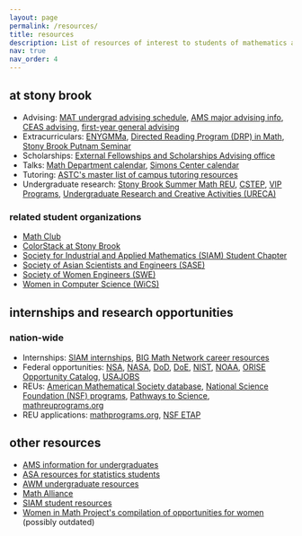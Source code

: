 ```yaml
---
layout: page
permalink: /resources/
title: resources
description: List of resources of interest to students of mathematics at Stony Brook.
nav: true
nav_order: 4
---
```


## at stony brook

- Advising: [MAT undergrad advising schedule](https://www.math.stonybrook.edu/undergraduate-advising-schedule), [AMS major advising info](https://www.stonybrook.edu/commcms/ams/undergraduate/programs/advising), [CEAS advising](https://www.stonybrook.edu/commcms/ceas-undergrad/about_us/index.php), [first-year general advising](https://www.stonybrook.edu/commcms/undergraduate-colleges/advising/index.php)
- Extracurriculars: [ENYGMMa](https://sites.google.com/stonybrook.edu/enygmma/home), [Directed Reading Program (DRP) in Math](https://sites.google.com/stonybrook.edu/drp), [Stony Brook Putnam Seminar](https://www.math.stonybrook.edu/~rdhough/putnam_seminar/2022/2022.html)
- Scholarships: [External Fellowships and Scholarships Advising office](https://www.stonybrook.edu/commcms/fellowships/awards/undergrad-awards.php)
- Talks: [Math Department calendar](https://www.math.stonybrook.edu/calendar), [Simons Center calendar](https://scgp.stonybrook.edu/calendar/full-calendar)
- Tutoring: [ASTC's master list of campus tutoring resources](https://www.stonybrook.edu/commcms/academic_success/students/resources/additional-resources)
- Undergraduate research: [Stony Brook Summer Math REU](https://www.math.stonybrook.edu/summermath/), [CSTEP](https://www.stonybrook.edu/commcms/stem-smart/college/cstep/index), [VIP Programs](https://www.stonybrook.edu/vipp/), [Undergraduate Research and Creative Activities (URECA)](https://www.stonybrook.edu/commcms/ureca/index.php)

### related student organizations

- [Math Club](https://you.stonybrook.edu/mathclub/)
- [ColorStack at Stony Brook](https://linktr.ee/colorstack_sbu) 
- [Society for Industrial and Applied Mathematics (SIAM) Student Chapter](https://siamsc-sbu.github.io/)
- [Society of Asian Scientists and Engineers (SASE)](https://linktr.ee/sbusase)
- [Society of Women Engineers (SWE)](https://linktr.ee/sbuswe)
- [Women in Computer Science (WiCS)](https://linktr.ee/sbuwics)

## internships and research opportunities

### nation-wide

- Internships: [SIAM internships](https://www.siam.org/careers/internships), [BIG Math Network career resources](https://bigmathnetwork.org/resources-for-students/)
- Federal opportunities: [NSA](https://www.intelligencecareers.gov/NSA/students-and-internships), [NASA](https://intern.nasa.gov/), [DoD](https://www.dodciviliancareers.com/civiliancareers/studentsrecentgrads), [DoE](https://www.energy.gov/careers/students-recent-graduates), [NIST](https://www.nist.gov/careers/student-opportunities), [NOAA](https://www.noaa.gov/education/opportunities/students), [ORISE Opportunity Catalog](https://www.zintellect.com/Catalog), [USAJOBS](https://www.usajobs.gov/Help/working-in-government/unique-hiring-paths/students/)
- REUs: [American Mathematical Society database](https://www.ams.org/education/emp-reu), [National Science Foundation (NSF) programs](http://www.nsf.gov/crssprgm/reu/list_result.jsp?unitid=5044), [Pathways to Science](https://www.pathwaystoscience.org/Undergrads.aspx), [mathreuprograms.org](https://www.mathreuprograms.org/)
- REU applications: [mathprograms.org](https://www.mathprograms.org/), [NSF ETAP](https://etap.nsf.gov/)

## other resources

- [AMS information for undergraduates](https://www.ams.org/programs/students/undergrad-highschool)
- [ASA resources for statistics students](https://www.amstat.org/education/statistics-students)
- [AWM undergraduate resources](https://awm-math.org/resources/undergraduates/)
- [Math Alliance](https://mathalliance.org/index.html)
- [SIAM student resources](https://www.siam.org/students-education/resources)
- [Women in Math Project's compilation of opportunities for women](https://pages.uoregon.edu/wmnmath/events.html#Programs) (possibly outdated)
